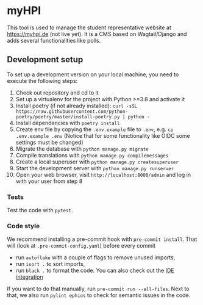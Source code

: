 # myHPI

This tool is used to manage the student representative website at https://myhpi.de (not live yet). It is a CMS based on Wagtail/Django and adds several functionalities like polls.

## Development setup

To set up a development version on your local machine, you need to execute the following steps:
1. Check out repository and cd to it
2. Set up a virtualenv for the project with Python >=3.8 and activate it
3. Install poetry (if not already installed): `curl -sSL https://raw.githubusercontent.com/python-poetry/poetry/master/install-poetry.py | python -`
4. Install dependencies with `poetry install`
5. Create env file by copying the `.env.example` file to `.env`, e.g. `cp .env.example .env` (Notice that for some functionality like OIDC some settings must be changed)
6. Migrate the database with `python manage.py migrate`
7. Compile translations with `python manage.py compilemessages`
8. Create a local superuser with `python manage.py createsuperuser`
9. Start the development server with `python manage.py runserver`
10. Open your web browser, visit `http://localhost:8000/admin` and log in with your user from step 8

### Tests

Test the code with `pytest`.

### Code style

We recommend installing a pre-commit hook with `pre-commit install`. That will (look at `.pre-commit-config.yaml`) before every commit

* run `autoflake` with a couple of flags to remove unused imports,
* run `isort .` to sort imports,
* run `black .` to format the code. You can also check out the [IDE integration](https://github.com/psf/black#editor-integration)

If you want to do that manually, run `pre-commit run --all-files`. Next to that, we also run `pylint ephios` to check for semantic issues in the code.
